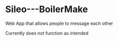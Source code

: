 # Sileo---BoilerMake
Web App that allows people to message each other

Currently does not function as intended
